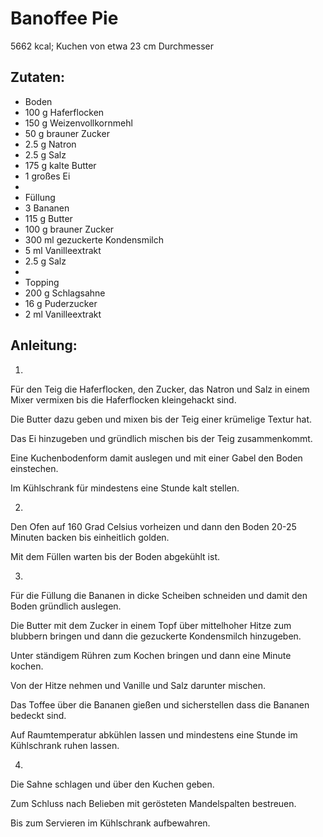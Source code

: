 Banoffee Pie
===
5662 kcal; Kuchen von etwa 23 cm Durchmesser

Zutaten:
---
- Boden  
- 100 g Haferflocken
- 150 g Weizenvollkornmehl
- 50 g brauner Zucker
- 2.5 g Natron
- 2.5 g Salz
- 175 g kalte Butter
- 1  großes Ei
-   
- Füllung  
- 3  Bananen
- 115 g Butter
- 100 g brauner Zucker
- 300 ml gezuckerte Kondensmilch
- 5 ml Vanilleextrakt
- 2.5 g Salz
-   
- Topping  
- 200 g Schlagsahne
- 16 g Puderzucker
- 2 ml Vanilleextrakt

Anleitung:
---
1.

Für den Teig die Haferflocken, den Zucker, das Natron und Salz in einem Mixer vermixen bis die Haferflocken kleingehackt sind.

Die Butter dazu geben und mixen bis der Teig einer krümelige Textur hat.

Das Ei hinzugeben und gründlich mischen bis der Teig zusammenkommt.

Eine Kuchenbodenform damit auslegen und mit einer Gabel den Boden einstechen.

Im Kühlschrank für mindestens eine Stunde kalt stellen.

2.

Den Ofen auf 160 Grad Celsius vorheizen und dann den Boden 20-25 Minuten backen bis einheitlich golden.

Mit dem Füllen warten bis der Boden abgekühlt ist.

3.

Für die Füllung die Bananen in dicke Scheiben schneiden und damit den Boden gründlich auslegen.

Die Butter mit dem Zucker in einem Topf über mittelhoher Hitze zum blubbern bringen und dann die gezuckerte Kondensmilch hinzugeben.

Unter ständigem Rühren zum Kochen bringen und dann eine Minute kochen.

Von der Hitze nehmen und Vanille und Salz darunter mischen.

Das Toffee über die Bananen gießen und sicherstellen dass die Bananen bedeckt sind.

Auf Raumtemperatur abkühlen lassen und mindestens eine Stunde im Kühlschrank ruhen lassen.

4.

Die Sahne schlagen und über den Kuchen geben.

Zum Schluss nach Belieben mit gerösteten Mandelspalten bestreuen.

Bis zum Servieren im Kühlschrank aufbewahren.